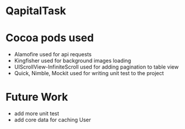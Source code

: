 # QapitalTask

# Cocoa pods used
- Alamofire 
used for api requests
- Kingfisher
used for background images loading
- UIScrollView-InfiniteScroll
used for adding pagination to table view
- Quick, Nimble, Mockit
used for writing unit test to the project


# Future  Work
- add more unit test
- add core data for caching User
